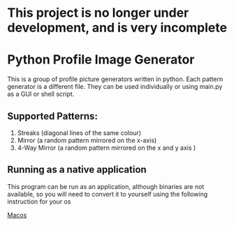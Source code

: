 # This project is no longer under development, and is very incomplete

# Python Profile Image Generator

This is a group of profile picture generators written in python. Each pattern generator is a different file. They can be used individually or using main.py as a GUI or shell script.

## Supported Patterns: 

1. Streaks      (diagonal lines of the same colour)
2. Mirror       (a random pattern mirrored on the x-axis)
3. 4-Way Mirror      (a random pattern mirrored on the x and y axis )


## Running as a native application 

This program can be run as an application, although binaries are not available, so you will need to convert it to yourself using the following instruction  for your os

[Macos](https://medium.com/@jackhuang.wz/in-just-two-steps-you-can-turn-a-python-script-into-a-macos-application-installer-6e21bce2ee71)
